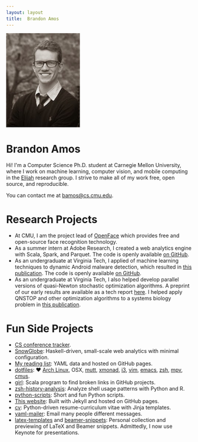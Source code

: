 ```yaml
---
layout: layout
title:  Brandon Amos
---
```


<div class="content">
<div class="pull-right">
<a href="/images/me-large.jpg">
  <img src="/images/me.jpg" class="rounded-img" alt="Me"/>
</a>
</div>

# Brandon Amos

Hi!
I'm a Computer Science Ph.D. student
at Carnegie Mellon University, where
I work on machine learning,
computer vision, and mobile computing
in the [Elijah](http://elijah.cs.cmu.edu/)
research group.
I strive to make all of my work free,
open source, and reproducible.

You can contact me at [bamos@cs.cmu.edu](mailto:bamos@cs.cmu.edu).

# Research Projects

+ At CMU, I am the project lead of
  [OpenFace](http://cmusatyalab.github.io/openface/)
  which provides free and open-source face recognition
  technology.
+ As a summer intern at Adobe Research,
  I created a web analytics engine with Scala, Spark,
  and Parquet.
  The code is openly available
  [on GitHub](https://github.com/adobe-research/spindle).
+ As an undergraduate at Virginia Tech,
  I applied of machine learning techniques to dynamic
  Android malware detection, which resulted in
  [this publication](http://bamos.github.io/data/papers/amos-iwcmc2013.pdf).
  The code is openly available
  [on GitHub](https://github.com/VT-Magnum-Research/antimalware).
+ As an undergraduate at Virginia Tech,
  I also helped develop parallel versions of quasi-Newton
  stochastic optimization algorithms.
  A preprint of our early results are available as a tech
  report
  [here](https://vtechworks.lib.vt.edu/bitstream/handle/10919/49672/qnTOMS14.pdf).
  I helped apply QNSTOP and other optimization algorithms to a systems
  biology problem in
  [this publication](http://dl.acm.org/citation.cfm?id=2685662).

# Fun Side Projects
+ [CS conference tracker](https://github.com/bamos/conference-tracker).
+ [SnowGlobe](https://github.com/bamos/snowglobe):
  Haskell-driven, small-scale web analytics with minimal configuration.
+ [My reading list](http://bamos.github.io/reading-list/):
  YAML data and hosted on GitHub pages.
+ [dotfiles](https://github.com/bamos/dotfiles):
  &hearts;
  [Arch Linux](https://www.archlinux.org/),
  OSX,
  [mutt](http://www.mutt.org/),
  [xmonad](http://xmonad.org/),
  [i3](https://i3wm.org/),
  [vim](http://www.vim.org/),
  [emacs](https://www.gnu.org/software/emacs/),
  [zsh](http://www.zsh.org/),
  [mpv](http://mpv.io/),
  [cmus](https://cmus.github.io/).
+ [girl](https://github.com/bamos/girl):
  Scala program to find broken links in GitHub projects.
+ [zsh-history-analysis](https://github.com/bamos/zsh-history-analysis):
  Analyze shell usage patterns with Python and R.
+ [python-scripts](https://github.com/bamos/python-scripts):
  Short and fun Python scripts.
+ [This website](https://github.com/bamos/bamos.github.io):
  Built with Jekyll and hosted on GitHub pages.
+ [cv](https://github.com/bamos/cv):
  Python-driven resume-curriculum vitae with Jinja templates.
+ [yaml-mailer](https://github.com/bamos/yaml-mailer):
  Email many people different messages.
+ [latex-templates](https://github.com/bamos/latex-templates)
  and [beamer-snippets](https://github.com/bamos/beamer-snippets):
  Personal collection and previewing of LaTeX and Beamer snippets.
  Admittedly, I now use Keynote for presentations.

</div>
